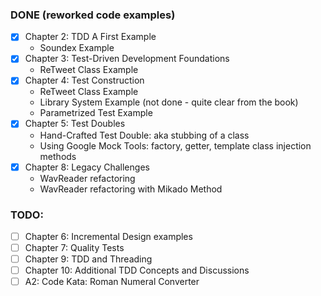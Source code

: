 ### DONE (reworked code examples)
- [x] Chapter 2: TDD A First Example
  	- Soundex Example
- [x] Chapter 3: Test-Driven Development Foundations
  	- ReTweet Class Example
- [x] Chapter 4: Test Construction
  	- ReTweet Class Example
  	- Library System Example (not done - quite clear from the book)
  	- Parametrized Test Example
- [x] Chapter 5: Test Doubles
 	- Hand-Crafted Test Double: aka stubbing of a class
 	- Using Google Mock Tools: factory, getter, template class injection methods
- [x] Chapter 8: Legacy Challenges
  	- WavReader refactoring 
  	- WavReader refactoring with Mikado Method

### TODO:
- [ ] Chapter 6: Incremental Design examples
- [ ] Chapter 7: Quality Tests
- [ ] Chapter 9: TDD and Threading
- [ ] Chapter 10: Additional TDD Concepts and Discussions 
- [ ] A2: Code Kata: Roman Numeral Converter 